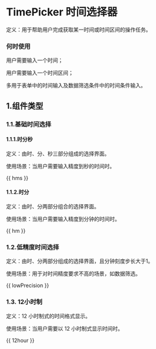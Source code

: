 # TimePicker 时间选择器

定义：用于帮助用户完成获取某一时间或时间区间的操作任务。

### 何时使用

用户需要输入一个时间；

用户需要输入一个时间区间；

多用于表单中的时间输入及数据筛选条件中的时间条件输入。

## 1.组件类型

### 1.1.基础时间选择

#### 1.1.1.时分秒

定义：由时、分、秒三部分组成的选择界面。

使用场景：当用户需要输入精度到秒的时间时。

{{ hms }}

#### 1.1.2.时分

定义：由时、分两部分组合的选择界面。

使用场景：当用户需要输入精度到分钟的时间时。

{{ hm }}

### 1.2.低精度时间选择

定义：由时、分两部分组成的选择界面，且分钟刻度步长大于1。

使用场景：用于对时间精度要求不高的场景，如数据筛选。

{{ lowPrecision }}

### 1.3. 12小时制

定义：12 小时制式的时间格式显示。

使用场景：当用户需要以 12 小时制式显示时间时。

{{ 12hour }}

<!-- 功能还未实现 先隐藏 -->
<!-- ### 1.4.时间区间选择

定义：按系统要求的格式，获取某一时间段的时、分、秒信息。

使用场景：用户需要输入一个时间区间时。

备注：当没有明确日期时，时间区间的范围仅限于 24 小时内。

{{ range }}

### 1.5.可通过键盘直接输入

注：当选中时、分、秒中的某一项时，可通过数字键盘直接输入或通过上、下方向键进行时、分、秒的修改；可通过左、右方向键进行时、分、秒的切换。

{{ keyboard }} -->

